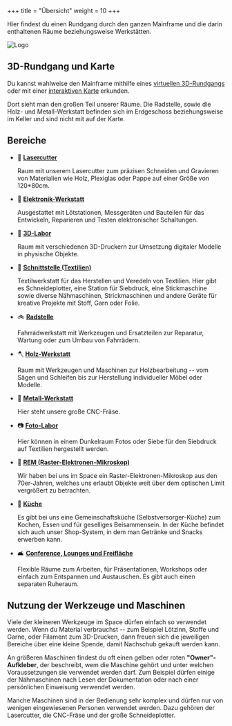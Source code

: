 +++
title = "Übersicht"
weight = 10
+++

Hier findest du einen Rundgang durch den ganzen Mainframe und die
darin enthaltenen Räume beziehungsweise Werkstätten.

![Logo](../../media/spacewalk/logo.jpg)

## 3D-Rundgang und Karte

Du kannst wahlweise den Mainframe mithilfe eines
[virtuellen 3D-Rundgangs](../../images/panorama) oder mit einer
[interaktiven Karte](https://map.mainframe.io/) erkunden.

Dort sieht man den großen Teil unserer Räume. Die Radstelle, sowie die Holz- und
Metall-Werkstatt befinden sich im Erdgeschoss beziehungsweise im Keller und sind
nicht mit auf der Karte.

<!--- TODO: Fotos mit Link Panorama-Rundgang und Karte oder Foto Außenansicht oder einfach Mainframe Logo --->

## Bereiche

- 🚨 [**Lasercutter**](@/spacewalk/lasercutter.md)

  Raum mit unserem Lasercutter zum präzisen Schneiden und Gravieren von
  Materialien wie Holz, Plexiglas oder Pappe auf einer Größe von 120*80cm.

- 🔌 [**Elektronik-Werkstatt**](@/spacewalk/elektronik-werkstatt.md)

  Ausgestattet mit Lötstationen, Messgeräten und Bauteilen für das Entwickeln,
  Reparieren und Testen elektronischer Schaltungen.

- 🚤 [**3D-Labor**](@/spacewalk/3D-lab.md)

  Raum mit verschiedenen 3D-Druckern zur Umsetzung digitaler Modelle in
  physische Objekte.

- 🧶 [**Schnittstelle (Textilien)**](@/spacewalk/schnittstelle.md)

  Textilwerkstatt für das Herstellen und Veredeln von Textilien. Hier gibt es
  Schneideplotter, eine Station für Siebdruck, eine Stickmaschine sowie diverse
  Nähmaschinen, Strickmaschinen und andere Geräte für kreative Projekte mit
  Stoff, Garn oder Folie.

- 🚲 [**Radstelle**](@/spacewalk/radstelle.md)

  Fahrradwerkstatt mit Werkzeugen und Ersatzteilen zur Reparatur, Wartung oder
  zum Umbau von Fahrrädern.

- 🪓 [**Holz-Werkstatt**](@/spacewalk/holz-werkstatt.md)

  Raum mit Werkzeugen und Maschinen zur Holzbearbeitung -- vom Sägen und
  Schleifen bis zur Herstellung individueller Möbel oder Modelle.

- 🔧 [**Metall-Werkstatt**](@/spacewalk/metall-werkstatt.md)

  Hier steht unsere große CNC-Fräse.

- 📷 [**Foto-Labor**](@/spacewalk/foto-lab.md)

  Hier können in einem Dunkelraum Fotos oder Siebe für den Siebdruck auf
  Textilien hergestellt werden.

- 🔬 [**REM (Raster-Elektronen-Mikroskop)**](@/spacewalk/rem.md)

  Wir haben bei uns im Space ein Raster-Elektronen-Mikroskop aus den 70er-Jahren,
  welches uns erlaubt Objekte weit über dem optischen Limit vergrößert zu betrachten.

- 🍳 [**Küche**](@/spacewalk/kueche.md)

  Es gibt bei uns eine Gemeinschaftsküche (Selbstversorger-Küche) zum Kochen,
  Essen und für geselliges Beisammensein. In der Küche befindet sich auch
  unser Shop-System, in dem man Getränke und Snacks erwerben kann.

- 🛋 [**Conference, Lounges und Freifläche**](@/spacewalk/lounge.md)

  Flexible Räume zum Arbeiten, für Präsentationen, Workshops oder einfach zum
  Entspannen und Austauschen. Es gibt auch einen separaten Ruheraum.

## Nutzung der Werkzeuge und Maschinen

Viele der kleineren Werkzeuge im Space dürfen einfach so verwendet werden. Wenn
du Material verbrauchst -- zum Beispiel Lötzinn, Stoffe und Garne, oder Filament
zum 3D-Drucken, dann freuen sich die jeweiligen Bereiche über eine kleine Spende,
damit Nachschub gekauft werden kann.

An größeren Maschinen findest du oft einen gelben oder roten **"Owner"-Aufkleber**,
der beschreibt, wem die Maschine gehört und unter welchen Voraussetzungen sie
verwendet werden darf. Zum Beispiel dürfen einige der Nähmaschinen nach Lesen
der Dokumentation oder nach einer persönlichen Einweisung verwendet werden.

Manche Maschinen sind in der Bedienung sehr komplex und dürfen nur von wenigen
eingewiesenen Personen verwendet werden. Dazu gehören der Lasercutter, die
CNC-Fräse und der große Schneideplotter.
